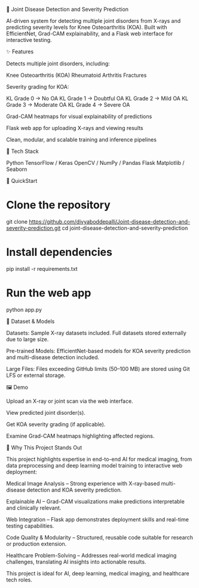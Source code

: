 🦴 Joint Disease Detection and Severity Prediction

AI-driven system for detecting multiple joint disorders from X-rays and predicting severity levels for Knee Osteoarthritis (KOA).
Built with EfficientNet, Grad-CAM explainability, and a Flask web interface for interactive testing.

✨ Features

Detects multiple joint disorders, including:

Knee Osteoarthritis (KOA)
Rheumatoid Arthritis
Fractures

Severity grading for KOA:

KL Grade 0 → No OA
KL Grade 1 → Doubtful OA
KL Grade 2 → Mild OA
KL Grade 3 → Moderate OA
KL Grade 4 → Severe OA

Grad-CAM heatmaps for visual explainability of predictions

Flask web app for uploading X-rays and viewing results

Clean, modular, and scalable training and inference pipelines

🧰 Tech Stack

Python
TensorFlow / Keras
OpenCV / NumPy / Pandas
Flask
Matplotlib / Seaborn

🚀 QuickStart

# Clone the repository
git clone https://github.com/divyaboddepalli/Joint-disease-detection-and-severity-prediction.git
cd joint-disease-detection-and-severity-prediction

# Install dependencies
pip install -r requirements.txt

# Run the web app
python app.py

📁 Dataset & Models

Datasets: Sample X-ray datasets included. Full datasets stored externally due to large size.

Pre-trained Models: EfficientNet-based models for KOA severity prediction and multi-disease detection included.

Large Files: Files exceeding GitHub limits (50–100 MB) are stored using Git LFS or external storage.

🖼️ Demo

Upload an X-ray or joint scan via the web interface.

View predicted joint disorder(s).

Get KOA severity grading (if applicable).

Examine Grad-CAM heatmaps highlighting affected regions.

📝 Why This Project Stands Out

This project highlights expertise in end-to-end AI for medical imaging, from data preprocessing and deep learning model training to interactive web deployment:

Medical Image Analysis – Strong experience with X-ray-based multi-disease detection and KOA severity prediction.

Explainable AI – Grad-CAM visualizations make predictions interpretable and clinically relevant.

Web Integration – Flask app demonstrates deployment skills and real-time testing capabilities.

Code Quality & Modularity – Structured, reusable code suitable for research or production extension.

Healthcare Problem-Solving – Addresses real-world medical imaging challenges, translating AI insights into actionable results.

This project is ideal for AI, deep learning, medical imaging, and healthcare tech roles.
